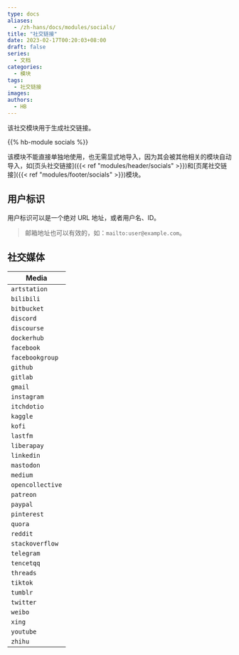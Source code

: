 ```yaml
---
type: docs
aliases:
  - /zh-hans/docs/modules/socials/
title: "社交链接"
date: 2023-02-17T00:20:03+08:00
draft: false
series:
  - 文档
categories:
  - 模块
tags:
  - 社交链接
images:
authors:
  - HB
---
```


该社交模块用于生成社交链接。

<!--more-->

{{% hb-module socials %}}

该模块不能直接单独地使用，也无需显式地导入，因为其会被其他相关的模块自动导入，如[页头社交链接]({{< ref "modules/header/socials" >}})和[页尾社交链接]({{< ref "modules/footer/socials" >}})模块。

## 用户标识

用户标识可以是一个绝对 URL 地址，或者用户名、ID。

> 邮箱地址也可以有效的，如：`mailto:user@example.com`。

## 社交媒体

| Media            |
| ---------------- |
| `artstation`     |
| `bilibili`       |
| `bitbucket`      |
| `discord`        |
| `discourse`      |
| `dockerhub`      |
| `facebook`       |
| `facebookgroup`  |
| `github`         |
| `gitlab`         |
| `gmail`          |
| `instagram`      |
| `itchdotio`      |
| `kaggle`         |
| `kofi`           |
| `lastfm`         |
| `liberapay`      |
| `linkedin`       |
| `mastodon`       |
| `medium`         |
| `opencollective` |
| `patreon`        |
| `paypal`         |
| `pinterest`      |
| `quora`          |
| `reddit`         |
| `stackoverflow`  |
| `telegram`       |
| `tencetqq`       |
| `threads`        |
| `tiktok`         |
| `tumblr`         |
| `twitter`        |
| `weibo`          |
| `xing`           |
| `youtube`        |
| `zhihu`          |
